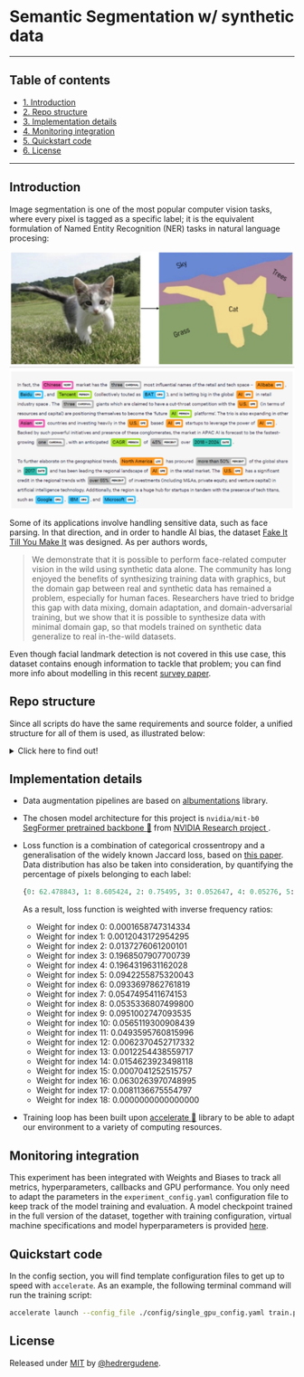 # Semantic Segmentation w/ synthetic data

---
## Table of contents
- [1. Introduction](#introduction)
- [2. Repo structure](#repo-structure)
- [3. Implementation details](#implementation-details)
- [4. Monitoring integration](#monitoring-integration)
- [5. Quickstart code](#quickstart-code)
- [6. License](#license)
---

## Introduction
Image segmentation is one of the most popular computer vision tasks, where every pixel is tagged as a specific label; it is the equivalent formulation of Named Entity Recognition (NER) tasks in natural language procesing:

![segm_ner](./images/segm_ner.jpg)

Some of its applications involve handling sensitive data, such as face parsing. In that direction, and in order to handle AI bias, the dataset [Fake It Till You Make It](https://microsoft.github.io/FaceSynthetics/) was designed. As per authors words,

> We demonstrate that it is possible to perform face-related computer vision in the wild using synthetic data alone. The community has long enjoyed the benefits of synthesizing training data with graphics, but the domain gap between real and synthetic data has remained a problem, especially for human faces. Researchers have tried to bridge this gap with data mixing, domain adaptation, and domain-adversarial training, but we show that it is possible to synthesize data with minimal domain gap, so that models trained on synthetic data generalize to real in-the-wild datasets.

Even though facial landmark detection is not covered in this use case, this dataset contains enough information to tackle that problem; you can find more info about modelling in this recent [survey paper](https://arxiv.org/abs/2101.10808).

## Repo structure

Since all scripts do have the same requirements and source folder, a unified structure for all of them is used, as illustrated below:


<details>
<summary>
Click here to find out!
</summary>

    ├── config                                 # Configuration files
    │   ├── experiment_config.yaml             # Configuration file for training and monitoring
    │   ├── single_cpu_config.yaml             # Configuration file for single-cpu thread
    │   ├── multi_cpu_config.yaml              # Configuration file for multi-cpu thread
    │   ├── single_gpu_config.yaml             # Configuration file for single-gpu thread
    │   └── multi_gpu_config.yaml              # Configuration file for multi-gpu thread
    |
    ├── input                                  # Dataset (generated during running)
    │   ├──train                               # Train split
    │   │  ├──images                           # Rendered image of a face
    │   │  │  ├──{frame_id_1}.png        
    │   │  │  ├──...
    │   │  │  └──{frame_id_n}.png        
    │   │  └──annotations                      # Segmentation image, where each pixel has an integer value
    │   │     ├──{frame_id_1}_seg.png        
    │   │     ├──...
    │   │     └──{frame_id_n}_seg.png        
    │   └──val                                 # Train split
    │      ├──images                           # Rendered image of a face
    │      │  ├──{frame_id_1}.png        
    │      │  ├──...
    │      │  └──{frame_id_m}.png        
    │      └──annotations                      # Segmentation image, where each pixel has an integer value
    │         ├──{frame_id_1}_seg.png        
    │         ├──...
    │         └──{frame_id_m}_seg.png     
    |
    ├── src                                    # Main methods to build scripts code
    │   ├── callbacks.py                       # Contains W&B logging
    │   ├── dataset.py                         # Method that structures and transforms data
    │   ├── fitter.py                          # Training, validation and storing loop wrapper
    │   ├── loss.py                            # Custom function to meet our needs during training
    │   ├── model.py                           # Core script containing the architecture of the model
    │   ├── setup.py                           # Helper methods to shorten main script length and make it more readable
    │   └── utils.py                           # Helper methods to control reproducibility
    │
    ├── requirements.txt                       # Libraries to be used and their versions
    └── train.py                               # Script to run model training
</details>



## Implementation details

* Data augmentation pipelines are based on [albumentations](https://albmentations.ai/) library.
* The chosen model architecture for this project is `nvidia/mit-b0` [SegFormer pretrained backbone :hugs:](https://huggingface.co/docs/transformers/model_doc/segformer) from [NVIDIA Research project ](https://github.com/NVlabs/SegFormer).
* Loss function is a combination of categorical crossentropy and a generalisation of the widely known Jaccard loss, based on [this paper](https://www.scitepress.org/Papers/2021/103040/103040.pdf). Data distribution has also be taken into consideration, by quantifying the percentage of pixels belonging to each label:

    ```python
    {0: 62.478843, 1: 8.605424, 2: 0.75495, 3: 0.052647, 4: 0.05276, 5: 0.109988, 6: 0.110996, 7: 0.189292, 8: 0.193591, 9: 0.108976, 10: 0.183389, 11: 0.209963, 12: 1.66163, 13:8.457067, 14: 0.67025, 15: 14.718491, 16: 0.164434, 17: 1.277309, 18: 0.0}
    ```
    
    As a result, loss function is weighted with inverse frequency ratios:
    
    * Weight for index 0: 0.0001658747314334
    * Weight for index 1: 0.0012043172954295
    * Weight for index 2: 0.0137276061200101
    * Weight for index 3: 0.1968507907700739
    * Weight for index 4: 0.1964319631162028
    * Weight for index 5: 0.0942255875320043
    * Weight for index 6: 0.0933697862761819
    * Weight for index 7: 0.0547495411674153
    * Weight for index 8: 0.0535336807499800
    * Weight for index 9: 0.0951002747093535
    * Weight for index 10: 0.0565119300908439
    * Weight for index 11: 0.0493595760815996
    * Weight for index 12: 0.0062370452717332
    * Weight for index 13: 0.0012254438559717
    * Weight for index 14: 0.0154623923498118
    * Weight for index 15: 0.0007041252515757
    * Weight for index 16: 0.0630263970748995
    * Weight for index 17: 0.0081136675554797
    * Weight for index 18: 0.0000000000000000


* Training loop has been built upon [accelerate :hugs:](https://github.com/huggingface/accelerate) library to be able to adapt our environment to a variety of computing resources.


## Monitoring integration
This experiment has been integrated with Weights and Biases to track all metrics, hyperparameters, callbacks and GPU performance. You only need to adapt the parameters in the `experiment_config.yaml` configuration file to keep track of the model training and evaluation. A model checkpoint trained in the full version of the dataset, together with training configuration, virtual machine specifications and model hyperparameters is provided [here](https://wandb.ai/azm630/segformer_FTYM?workspace=user-azm630). 

## Quickstart code
In the config section, you will find template configuration files to get up to speed with `accelerate`. As an example, the following terminal command will run the training script:

```bash
accelerate launch --config_file ./config/single_gpu_config.yaml train.py
```


## License
Released under [MIT](/LICENSE) by [@hedrergudene](https://github.com/hedrergudene).